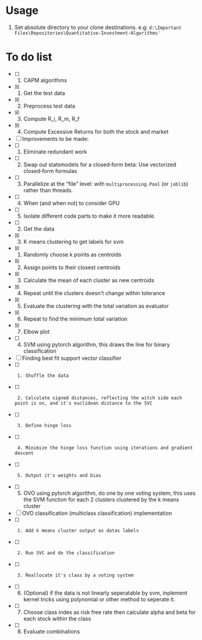 # Usage
1. Set absolute directory to your clone destinations.
e.g: `d:\Important Files\Repositories\Quantitative-Investment-Algorithms'`

# To do list

- [ ] 1. CAPM algorithms
- [x]   1. Get the test data
- [x]   2. Preprocess test data
- [x]   3. Compute R_i, R_m, R_f
- [x]   4. Compute Excessive Returns for both the stock and market
- [ ]   Improvements to be made:
- [ ]   1. Eliminate redundant work
- [ ]   2. Swap out statsmodels for a closed‑form beta: Use vectorized closed‑form formulas
- [ ]   3. Parallelize at the “file” level: with `multiprocessing.Pool` (or `joblib`) rather than threads.
- [ ]   4. When (and when not) to consider GPU
- [ ]   5. Isolate different code parts to make it more readable.
- [ ] 2. Get the data
- [x] 3. K means clustering to get labels for svm
- [x]   1. Randomly choose k points as centroids
- [x]   2. Assign points to their closest centroids
- [x]   3. Calculate the mean of each cluster as new centroids
- [x]   4. Repeat until the clusters doesn't change within tolerance
- [x]   5. Evaluate the clustering with the total variation as evaluator
- [x]   6. Repeat to find the minimum total variation
- [x]   7. Elbow plot
- [ ] 4. SVM using pytorch algorithm, this draws the line for binary classification
- [ ]    Finding best fit support vector classifier
- [ ]      1. Shuffle the data
- [ ]      2. Calculate signed distances, reflecting the witch side each point is on, and it's euclidean distance to the SVC
- [ ]      3. Define hinge loss
- [ ]      4. Minimize the hinge loss function using iterations and gradient descent
- [ ]      5. Output it's weights and bias
- [ ] 5. OVO using pytorch algorithm, do one by one voting system, this uses the SVM function for each 2 clusters clustered by the k means cluster
- [ ]    OVO classification (multiclass classification) implementation
- [ ]      1. Add k means cluster output as datas labels
- [ ]      2. Run SVC and do the classification
- [ ]      3. Reallocate it's class by a voting system
- [ ] 6. (Optional) if the data is not linearly seperatable by svm, inplement kernel tricks using polynomial or other method to seperate it.
- [ ] 7. Choose class index as risk free rate then calculate alpha and beta for each stock within the class
- [ ] 8. Evaluate combinations
